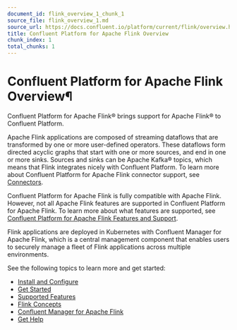 ```yaml
---
document_id: flink_overview_1_chunk_1
source_file: flink_overview_1.md
source_url: https://docs.confluent.io/platform/current/flink/overview.html
title: Confluent Platform for Apache Flink Overview
chunk_index: 1
total_chunks: 1
---
```


# Confluent Platform for Apache Flink Overview¶

Confluent Platform for Apache Flink® brings support for Apache Flink® to Confluent Platform.

Apache Flink applications are composed of streaming dataflows that are transformed by one or more user-defined operators. These dataflows form directed acyclic graphs that start with one or more sources, and end in one or more sinks. Sources and sinks can be Apache Kafka® topics, which means that Flink integrates nicely with Confluent Platform. To learn more about Confluent Platform for Apache Flink connector support, see [Connectors](jobs/applications/supported-features.html#af-cp-connectors).

Confluent Platform for Apache Flink is fully compatible with Apache Flink. However, not all Apache Flink features are supported in Confluent Platform for Apache Flink. To learn more about what features are supported, see [Confluent Platform for Apache Flink Features and Support](jobs/applications/supported-features.html#cpflink-vs-oss).

Flink applications are deployed in Kubernetes with Confluent Manager for Apache Flink, which is a central management component that enables users to securely manage a fleet of Flink applications across multiple environments.

See the following topics to learn more and get started:

  * [Install and Configure](installation/overview.html#cpf-install)
  * [Get Started](get-started/get-started-application.html#cpf-get-started)
  * [Supported Features](jobs/applications/supported-features.html#cpflink-vs-oss)
  * [Flink Concepts](concepts/flink.html#cp-flink-concepts)
  * [Confluent Manager for Apache Flink](concepts/cmf.html#cmf)
  * [Get Help](get-help.html#cpf-get-help)
